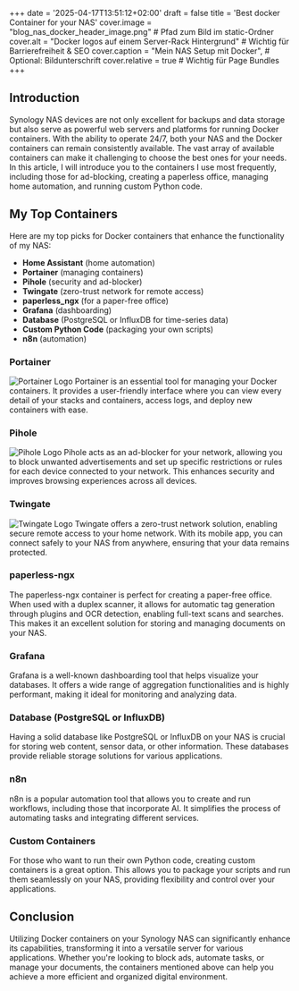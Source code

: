 +++
date = '2025-04-17T13:51:12+02:00'
draft = false
title = 'Best docker Container for your NAS'
cover.image = "blog_nas_docker_header_image.png" # Pfad zum Bild im static-Ordner
cover.alt = "Docker logos auf einem Server-Rack Hintergrund" # Wichtig für Barrierefreiheit & SEO
cover.caption = "Mein NAS Setup mit Docker", # Optional: Bildunterschrift
cover.relative = true # Wichtig für Page Bundles
+++

## Introduction

Synology NAS devices are not only excellent for backups and data storage but also serve as powerful web servers and platforms for running Docker containers. With the ability to operate 24/7, both your NAS and the Docker containers can remain consistently available. The vast array of available containers can make it challenging to choose the best ones for your needs. In this article, I will introduce you to the containers I use most frequently, including those for ad-blocking, creating a paperless office, managing home automation, and running custom Python code.

## My Top Containers

Here are my top picks for Docker containers that enhance the functionality of my NAS:

- **Home Assistant** (home automation)
- **Portainer** (managing containers)
- **Pihole** (security and ad-blocker)
- **Twingate** (zero-trust network for remote access)
- **paperless_ngx** (for a paper-free office)
- **Grafana** (dashboarding)
- **Database** (PostgreSQL or InfluxDB for time-series data)
- **Custom Python Code** (packaging your own scripts)
- **n8n** (automation)

### Portainer

![Portainer Logo](/images/logos/portainer.png)
Portainer is an essential tool for managing your Docker containers. It provides a user-friendly interface where you can view every detail of your stacks and containers, access logs, and deploy new containers with ease.

### Pihole

![Pihole Logo](/images/logos/pihole.png)
Pihole acts as an ad-blocker for your network, allowing you to block unwanted advertisements and set up specific restrictions or rules for each device connected to your network. This enhances security and improves browsing experiences across all devices.

### Twingate

![Twingate Logo](/images/logos/twingate.png)
Twingate offers a zero-trust network solution, enabling secure remote access to your home network. With its mobile app, you can connect safely to your NAS from anywhere, ensuring that your data remains protected.

### paperless-ngx

The paperless-ngx container is perfect for creating a paper-free office. When used with a duplex scanner, it allows for automatic tag generation through plugins and OCR detection, enabling full-text scans and searches. This makes it an excellent solution for storing and managing documents on your NAS.

### Grafana

Grafana is a well-known dashboarding tool that helps visualize your databases. It offers a wide range of aggregation functionalities and is highly performant, making it ideal for monitoring and analyzing data.

### Database (PostgreSQL or InfluxDB)

Having a solid database like PostgreSQL or InfluxDB on your NAS is crucial for storing web content, sensor data, or other information. These databases provide reliable storage solutions for various applications.

### n8n

n8n is a popular automation tool that allows you to create and run workflows, including those that incorporate AI. It simplifies the process of automating tasks and integrating different services.

### Custom Containers

For those who want to run their own Python code, creating custom containers is a great option. This allows you to package your scripts and run them seamlessly on your NAS, providing flexibility and control over your applications.

## Conclusion

Utilizing Docker containers on your Synology NAS can significantly enhance its capabilities, transforming it into a versatile server for various applications. Whether you're looking to block ads, automate tasks, or manage your documents, the containers mentioned above can help you achieve a more efficient and organized digital environment.
